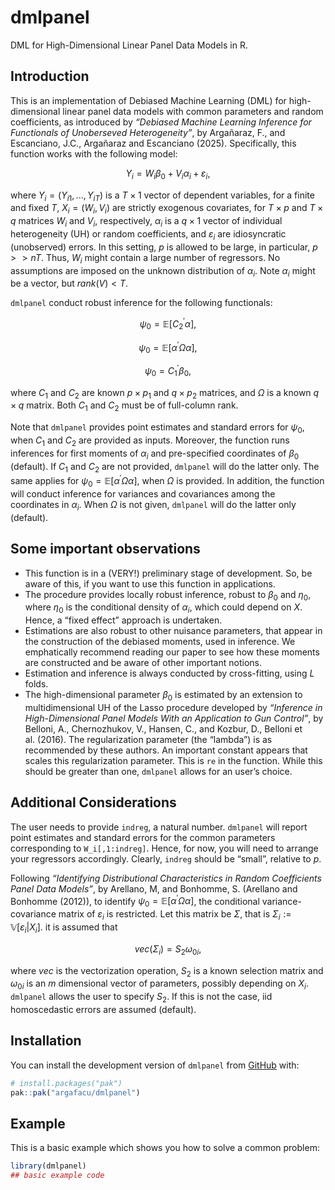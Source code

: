 
<!-- README.md is generated from README.Rmd. Please edit that file -->

# dmlpanel

<!-- badges: start -->

<!-- badges: end -->

DML for High-Dimensional Linear Panel Data Models in R.

## Introduction

This is an implementation of Debiased Machine Learning (DML) for
high-dimensional linear panel data models with common parameters and
random coefficients, as introduced by *“Debiased Machine Learning
Inference for Functionals of Unoberseved Heterogeneity”*, by Argañaraz,
F., and Escanciano, J.C., Argañaraz and Escanciano (2025). Specifically,
this function works with the following model:

``` math
Y_i = W_i\beta_0 + V_i\alpha_i + \varepsilon_i,
```

where $`Y_{i}=(Y_{i1},...,Y_{iT})`$ is a $`T\times1`$ vector of
dependent variables, for a finite and fixed $`T,`$
$`X_{i}=(W_{i},V_{i})`$ are strictly exogenous covariates, for
$`T\times p`$ and $`T\times q`$ matrices $`W_{i}`$ and $`V_{i},`$
respectively, $`\alpha_{i}`$ is a $`q\times1`$ vector of individual
heterogeneity (UH) or random coefficients, and $`\varepsilon_{i}`$ are
idiosyncratic (unobserved) errors. In this setting, $`p`$ is allowed to
be large, in particular, $`p>>nT`$. Thus, $`W_i`$ might contain a large
number of regressors. No assumptions are imposed on the unknown
distribution of $`\alpha_i`$. Note $`\alpha_i`$ might be a vector, but
$`rank(V) < T`$.

`dmlpanel` conduct robust inference for the following functionals:

``` math
\psi_0 = \mathbb{E}\left[C^{\prime}_2\alpha\right],
```

``` math
\psi_0 = \mathbb{E}\left[\alpha^{\prime}\Omega \alpha\right],
```

``` math
\psi_0 = C^{\prime}_1\beta_0,
```

where $`C_1`$ and $`C_2`$ are known $`p \times p_1`$ and
$`q \times p_2`$ matrices, and $`\Omega`$ is a known $`q \times q`$
matrix. Both $`C_1`$ and $`C_2`$ must be of full-column rank.

Note that `dmlpanel` provides point estimates and standard errors for
$`\psi_0`$, when $`C_1`$ and $`C_2`$ are provided as inputs. Moreover,
the function runs inferences for first moments of $`\alpha_i`$ and
pre-specified coordinates of $`\beta_0`$ (default). If $`C_1`$ and
$`C_2`$ are not provided, `dmlpanel` will do the latter only. The same
applies for
$`\psi_0 = \mathbb{E}\left[\alpha^{\prime}\Omega \alpha\right]`$, when
$`\Omega`$ is provided. In addition, the function will conduct inference
for variances and covariances among the coordinates in $`\alpha_i`$.
When $`\Omega`$ is not given, `dmlpanel` will do the latter only
(default).

## Some important observations

- This function is in a (VERY!) preliminary stage of development. So, be
  aware of this, if you want to use this function in applications.
- The procedure provides locally robust inference, robust to $`\beta_0`$
  and $`\eta_0`$, where $`\eta_0`$ is the conditional density of
  $`\alpha_i`$, which could depend on $`X`$. Hence, a “fixed effect”
  approach is undertaken.
- Estimations are also robust to other nuisance parameters, that appear
  in the construction of the debiased moments, used in inference. We
  emphatically recommend reading our paper to see how these moments are
  constructed and be aware of other important notions.
- Estimation and inference is always conducted by cross-fitting, using
  $`L`$ folds.
- The high-dimensional parameter $`\beta_0`$ is estimated by an
  extension to multidimensional UH of the Lasso procedure developed by
  *“Inference in High-Dimensional Panel Models With an Application to
  Gun Control”*, by Belloni, A., Chernozhukov, V., Hansen, C., and
  Kozbur, D., Belloni et al. (2016). The regularization parameter (the
  “lambda”) is as recommended by these authors. An important constant
  appears that scales this regularization parameter. This is `re` in the
  function. While this should be greater than one, `dmlpanel` allows for
  an user’s choice.

## Additional Considerations

The user needs to provide `indreg`, a natural number. `dmlpanel` will
report point estimates and standard errors for the common parameters
corresponding to `W_i[,1:indreg]`. Hence, for now, you will need to
arrange your regressors accordingly. Clearly, `indreg` should be
“small”, relative to $`p`$.

Following *“Identifying Distributional Characteristics in Random
Coefficients Panel Data Models”*, by Arellano, M, and Bonhomme, S.
(Arellano and Bonhomme (2012)), to identify
$`\psi_0 = \mathbb{E}\left[\alpha^{\prime}\Omega \alpha\right]`$, the
conditional variance-covariance matrix of $`\varepsilon_i`$ is
restricted. Let this matrix be $`\Sigma`$, that is
$`\Sigma_i:=\mathbb{V}\left[\varepsilon_i| X_i\right]`$. it is assumed
that

``` math
vec(\Sigma_i)=S_2\omega_{0i},
```

where $`vec`$ is the vectorization operation, $`S_2`$ is a known
selection matrix and $`\omega_{0i}`$ is an $`m`$ dimensional vector of
parameters, possibly depending on $`X_i`$. `dmlpanel` allows the user to
specify $`S_2`$. If this is not the case, iid homoscedastic errors are
assumed (default).

## Installation

You can install the development version of `dmlpanel` from
[GitHub](https://github.com/) with:

``` r
# install.packages("pak")
pak::pak("argafacu/dmlpanel")
```

## Example

This is a basic example which shows you how to solve a common problem:

``` r
library(dmlpanel)
## basic example code
```
